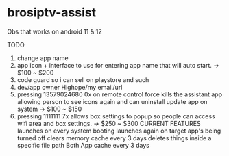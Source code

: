 # brosiptv-assist
Obs that works on android 11 & 12




TODO
1. change app name
2. app icon + interface to use for entering app name  that will auto start.  -> $100 ~ $200
3. code guard so i can sell on playstore and such
4. dev/app owner Highope/my email/url
5. pressing 13579024680 0x on remote control force kills the assistant app allowing person to see icons again and can uninstall update app on system -> $100 ~ $150
6. pressing 1111111 7x allows box settings to popup so people can access wifi area and box settings. -> $250 ~ $300
CURRENT FEATURES
launches on every system booting
launches again on target app's being turned off
clears memory cache every 3 days
deletes things inside a specific file path
Both App cache every 3 days 